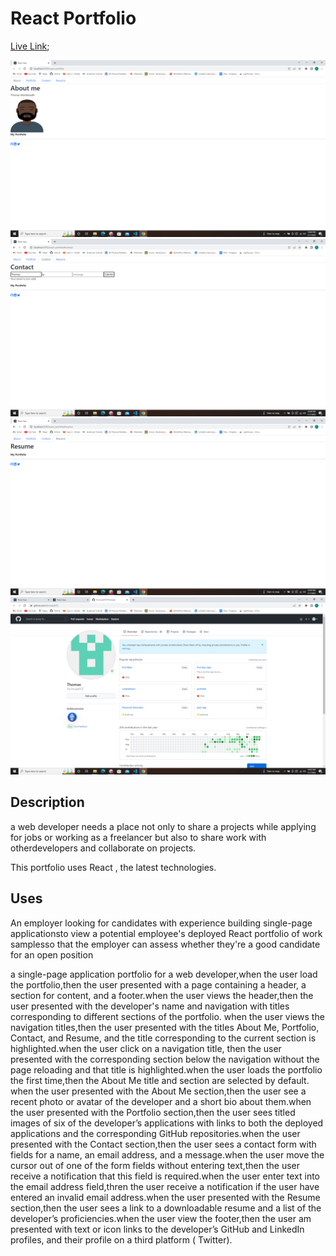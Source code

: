 # React Portfolio

[Live Link](https://formulaxyz.github.io/react-portfolio/);

![screensot1](./src/images/react1.png)
![screensot1](./src/images/react2.png)
![screensot1](./src/images/react4.png)
![screensot1](./src/images/react5.png)

## Description

a web developer needs a place not only to share a projects while applying for jobs or working as a freelancer but also to
share work with otherdevelopers and collaborate on projects.

This portfolio uses React , the latest technologies.

## Uses

An employer looking for candidates with experience building single-page applicationsto view a potential
employee's deployed React portfolio of work samplesso that the employer can assess whether they're a good
candidate for an open position

a single-page application portfolio for a web developer,when the user load the portfolio,then the user presented
with a page containing a header, a section for content, and a footer.when the user views the header,then the user
presented with the developer's name and navigation with titles corresponding to different sections of the portfolio.
when the user views the navigation titles,then the user presented with the titles About Me, Portfolio, Contact,
and Resume, and the title corresponding to the current section is highlighted.when the user click on a navigation title,
then the user presented with the corresponding section below the navigation without the page reloading and that title is
highlighted.when the user loads the portfolio the first time,then the About Me title and section are selected by default.
when the user presented with the About Me section,then the user see a recent photo or avatar of the developer and a short
bio about them.when the user presented with the Portfolio section,then the user sees titled images of six of the developer’s
applications with links to both the deployed applications and the corresponding GitHub repositories.when the user presented
with the Contact section,then the user sees a contact form with fields for a name, an email address, and a message.when
the user move the cursor out of one of the form fields without entering text,then the user receive a notification that
this field is required.when the user enter text into the email address field,thren the user receive a notification if
the user have entered an invalid email address.when the user presented with the Resume section,then the user sees a link
to a downloadable resume and a list of the developer’s proficiencies.when the user view the footer,then the user am presented
with text or icon links to the developer’s GitHub and LinkedIn profiles, and their profile on a third platform ( Twitter).
